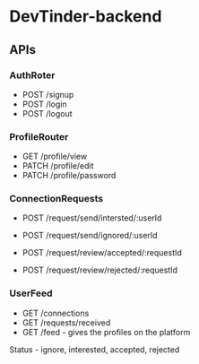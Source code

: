 # DevTinder-backend

## APIs

### AuthRoter
- POST /signup
- POST /login
- POST /logout

### ProfileRouter
- GET /profile/view
- PATCH /profile/edit
- PATCH /profile/password

### ConnectionRequests
- POST /request/send/intersted/:userId
- POST /request/send/ignored/:userId

- POST /request/review/accepted/:requestId
- POST /request/review/rejected/:requestId

### UserFeed
- GET /connections
- GET /requests/received
- GET /feed - gives the profiles on the platform

Status - ignore, interested, accepted, rejected
